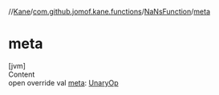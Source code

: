 //[Kane](../../index.md)/[com.github.jomof.kane.functions](../index.md)/[NaNsFunction](index.md)/[meta](meta.md)



# meta  
[jvm]  
Content  
open override val [meta](meta.md): [UnaryOp](../../com.github.jomof.kane.impl/-unary-op/index.md)  



